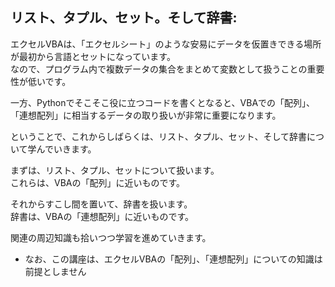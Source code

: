 ## リスト、タプル、セット。そして辞書:

エクセルVBAは、「エクセルシート」のような安易にデータを仮置きできる場所が最初から言語とセットになっています。  
なので、プログラム内で複数データの集合をまとめて変数として扱うことの重要性が低いです。

一方、Pythonでそこそこ役に立つコードを書くとなると、VBAでの「配列」、「連想配列」に相当するデータの取り扱いが非常に重要になります。

ということで、これからしばらくは、リスト、タプル、セット、そして辞書について学んでいきます。

まずは、リスト、タプル、セットについて扱います。  
これらは、VBAの「配列」に近いものです。

それからすこし間を置いて、辞書を扱います。  
辞書は、VBAの「連想配列」に近いものです。

関連の周辺知識も拾いつつ学習を進めていきます。

* なお、この講座は、エクセルVBAの「配列」、「連想配列」についての知識は前提としません
